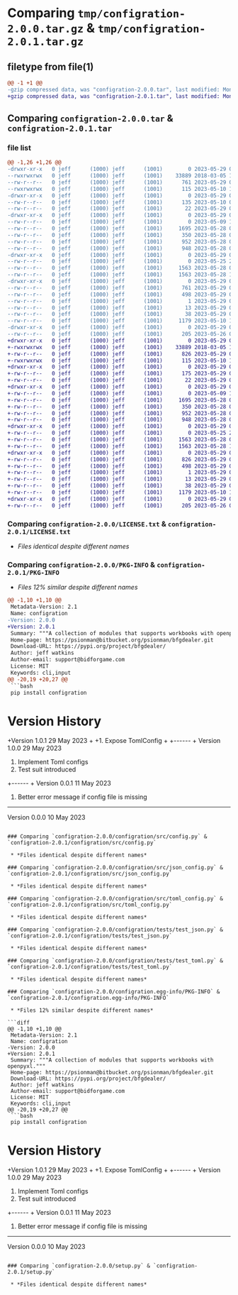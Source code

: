 # Comparing `tmp/configration-2.0.0.tar.gz` & `tmp/configration-2.0.1.tar.gz`

## filetype from file(1)

```diff
@@ -1 +1 @@
-gzip compressed data, was "configration-2.0.0.tar", last modified: Mon May 29 08:07:59 2023, max compression
+gzip compressed data, was "configration-2.0.1.tar", last modified: Mon May 29 08:19:27 2023, max compression
```

## Comparing `configration-2.0.0.tar` & `configration-2.0.1.tar`

### file list

```diff
@@ -1,26 +1,26 @@
-drwxr-xr-x   0 jeff      (1000) jeff      (1001)        0 2023-05-29 08:07:59.045557 configration-2.0.0/
--rwxrwxrwx   0 jeff      (1000) jeff      (1001)    33889 2018-03-05 16:24:54.000000 configration-2.0.0/LICENSE.txt
--rw-r--r--   0 jeff      (1000) jeff      (1001)      761 2023-05-29 08:07:59.048890 configration-2.0.0/PKG-INFO
--rwxrwxrwx   0 jeff      (1000) jeff      (1001)      115 2023-05-10 10:08:06.000000 configration-2.0.0/README.md
-drwxr-xr-x   0 jeff      (1000) jeff      (1001)        0 2023-05-29 08:07:59.042224 configration-2.0.0/configration/
--rw-r--r--   0 jeff      (1000) jeff      (1001)      135 2023-05-10 09:37:10.000000 configration-2.0.0/configration/__init__.py
--rw-r--r--   0 jeff      (1000) jeff      (1001)       22 2023-05-29 06:50:37.000000 configration-2.0.0/configration/_version.py
-drwxr-xr-x   0 jeff      (1000) jeff      (1001)        0 2023-05-29 08:07:59.045557 configration-2.0.0/configration/src/
--rw-r--r--   0 jeff      (1000) jeff      (1001)        0 2023-05-09 13:37:49.000000 configration-2.0.0/configration/src/__init__.py
--rw-r--r--   0 jeff      (1000) jeff      (1001)     1695 2023-05-28 08:11:27.000000 configration-2.0.0/configration/src/config.py
--rw-r--r--   0 jeff      (1000) jeff      (1001)      350 2023-05-28 09:52:46.000000 configration-2.0.0/configration/src/constants.py
--rw-r--r--   0 jeff      (1000) jeff      (1001)      952 2023-05-28 09:53:21.000000 configration-2.0.0/configration/src/json_config.py
--rw-r--r--   0 jeff      (1000) jeff      (1001)      948 2023-05-28 09:52:59.000000 configration-2.0.0/configration/src/toml_config.py
-drwxr-xr-x   0 jeff      (1000) jeff      (1001)        0 2023-05-29 08:07:59.045557 configration-2.0.0/configration/tests/
--rw-r--r--   0 jeff      (1000) jeff      (1001)        0 2023-05-25 20:06:22.000000 configration-2.0.0/configration/tests/__init__.py
--rw-r--r--   0 jeff      (1000) jeff      (1001)     1563 2023-05-28 09:59:14.000000 configration-2.0.0/configration/tests/test_json.py
--rw-r--r--   0 jeff      (1000) jeff      (1001)     1563 2023-05-28 10:00:21.000000 configration-2.0.0/configration/tests/test_toml.py
-drwxr-xr-x   0 jeff      (1000) jeff      (1001)        0 2023-05-29 08:07:59.042224 configration-2.0.0/configration.egg-info/
--rw-r--r--   0 jeff      (1000) jeff      (1001)      761 2023-05-29 08:07:58.000000 configration-2.0.0/configration.egg-info/PKG-INFO
--rw-r--r--   0 jeff      (1000) jeff      (1001)      498 2023-05-29 08:07:58.000000 configration-2.0.0/configration.egg-info/SOURCES.txt
--rw-r--r--   0 jeff      (1000) jeff      (1001)        1 2023-05-29 08:07:58.000000 configration-2.0.0/configration.egg-info/dependency_links.txt
--rw-r--r--   0 jeff      (1000) jeff      (1001)       13 2023-05-29 08:07:58.000000 configration-2.0.0/configration.egg-info/top_level.txt
--rw-r--r--   0 jeff      (1000) jeff      (1001)       38 2023-05-29 08:07:59.048890 configration-2.0.0/setup.cfg
--rw-r--r--   0 jeff      (1000) jeff      (1001)     1179 2023-05-10 10:07:07.000000 configration-2.0.0/setup.py
-drwxr-xr-x   0 jeff      (1000) jeff      (1001)        0 2023-05-29 08:07:59.045557 configration-2.0.0/tests/
--rw-r--r--   0 jeff      (1000) jeff      (1001)      205 2023-05-26 07:00:53.000000 configration-2.0.0/tests/test_json.py
+drwxr-xr-x   0 jeff      (1000) jeff      (1001)        0 2023-05-29 08:19:27.985494 configration-2.0.1/
+-rwxrwxrwx   0 jeff      (1000) jeff      (1001)    33889 2018-03-05 16:24:54.000000 configration-2.0.1/LICENSE.txt
+-rw-r--r--   0 jeff      (1000) jeff      (1001)      826 2023-05-29 08:19:27.985494 configration-2.0.1/PKG-INFO
+-rwxrwxrwx   0 jeff      (1000) jeff      (1001)      115 2023-05-10 10:08:06.000000 configration-2.0.1/README.md
+drwxr-xr-x   0 jeff      (1000) jeff      (1001)        0 2023-05-29 08:19:27.982161 configration-2.0.1/configration/
+-rw-r--r--   0 jeff      (1000) jeff      (1001)      175 2023-05-29 08:17:28.000000 configration-2.0.1/configration/__init__.py
+-rw-r--r--   0 jeff      (1000) jeff      (1001)       22 2023-05-29 08:18:04.000000 configration-2.0.1/configration/_version.py
+drwxr-xr-x   0 jeff      (1000) jeff      (1001)        0 2023-05-29 08:19:27.985494 configration-2.0.1/configration/src/
+-rw-r--r--   0 jeff      (1000) jeff      (1001)        0 2023-05-09 13:37:49.000000 configration-2.0.1/configration/src/__init__.py
+-rw-r--r--   0 jeff      (1000) jeff      (1001)     1695 2023-05-28 08:11:27.000000 configration-2.0.1/configration/src/config.py
+-rw-r--r--   0 jeff      (1000) jeff      (1001)      350 2023-05-28 09:52:46.000000 configration-2.0.1/configration/src/constants.py
+-rw-r--r--   0 jeff      (1000) jeff      (1001)      952 2023-05-28 09:53:21.000000 configration-2.0.1/configration/src/json_config.py
+-rw-r--r--   0 jeff      (1000) jeff      (1001)      948 2023-05-28 09:52:59.000000 configration-2.0.1/configration/src/toml_config.py
+drwxr-xr-x   0 jeff      (1000) jeff      (1001)        0 2023-05-29 08:19:27.985494 configration-2.0.1/configration/tests/
+-rw-r--r--   0 jeff      (1000) jeff      (1001)        0 2023-05-25 20:06:22.000000 configration-2.0.1/configration/tests/__init__.py
+-rw-r--r--   0 jeff      (1000) jeff      (1001)     1563 2023-05-28 09:59:14.000000 configration-2.0.1/configration/tests/test_json.py
+-rw-r--r--   0 jeff      (1000) jeff      (1001)     1563 2023-05-28 10:00:21.000000 configration-2.0.1/configration/tests/test_toml.py
+drwxr-xr-x   0 jeff      (1000) jeff      (1001)        0 2023-05-29 08:19:27.985494 configration-2.0.1/configration.egg-info/
+-rw-r--r--   0 jeff      (1000) jeff      (1001)      826 2023-05-29 08:19:27.000000 configration-2.0.1/configration.egg-info/PKG-INFO
+-rw-r--r--   0 jeff      (1000) jeff      (1001)      498 2023-05-29 08:19:27.000000 configration-2.0.1/configration.egg-info/SOURCES.txt
+-rw-r--r--   0 jeff      (1000) jeff      (1001)        1 2023-05-29 08:19:27.000000 configration-2.0.1/configration.egg-info/dependency_links.txt
+-rw-r--r--   0 jeff      (1000) jeff      (1001)       13 2023-05-29 08:19:27.000000 configration-2.0.1/configration.egg-info/top_level.txt
+-rw-r--r--   0 jeff      (1000) jeff      (1001)       38 2023-05-29 08:19:27.985494 configration-2.0.1/setup.cfg
+-rw-r--r--   0 jeff      (1000) jeff      (1001)     1179 2023-05-10 10:07:07.000000 configration-2.0.1/setup.py
+drwxr-xr-x   0 jeff      (1000) jeff      (1001)        0 2023-05-29 08:19:27.985494 configration-2.0.1/tests/
+-rw-r--r--   0 jeff      (1000) jeff      (1001)      205 2023-05-26 07:00:53.000000 configration-2.0.1/tests/test_json.py
```

### Comparing `configration-2.0.0/LICENSE.txt` & `configration-2.0.1/LICENSE.txt`

 * *Files identical despite different names*

### Comparing `configration-2.0.0/PKG-INFO` & `configration-2.0.1/PKG-INFO`

 * *Files 12% similar despite different names*

```diff
@@ -1,10 +1,10 @@
 Metadata-Version: 2.1
 Name: configration
-Version: 2.0.0
+Version: 2.0.1
 Summary: """A collection of modules that supports workbooks with openpyxl."""
 Home-page: https://psionman@bitbucket.org/psionman/bfgdealer.git
 Download-URL: https://pypi.org/project/bfgdealer/
 Author: jeff watkins
 Author-email: support@bidforgame.com
 License: MIT
 Keywords: cli,input
@@ -20,19 +20,27 @@
 ```bash
 pip install configration
 ```
 
 
 # Version History
 
+Version 1.0.1 29 May 2023
+
+1. Expose TomlConfig
+
+------
+
 Version 1.0.0 29 May 2023
 
 1. Implement Toml configs
 2. Test suit introduced
 
+------
+
 Version 0.0.1 11 May 2023
 
 1. Better error message if config file is missing
 
 ------
 
 Version 0.0.0 10 May 2023
```

### Comparing `configration-2.0.0/configration/src/config.py` & `configration-2.0.1/configration/src/config.py`

 * *Files identical despite different names*

### Comparing `configration-2.0.0/configration/src/json_config.py` & `configration-2.0.1/configration/src/json_config.py`

 * *Files identical despite different names*

### Comparing `configration-2.0.0/configration/src/toml_config.py` & `configration-2.0.1/configration/src/toml_config.py`

 * *Files identical despite different names*

### Comparing `configration-2.0.0/configration/tests/test_json.py` & `configration-2.0.1/configration/tests/test_json.py`

 * *Files identical despite different names*

### Comparing `configration-2.0.0/configration/tests/test_toml.py` & `configration-2.0.1/configration/tests/test_toml.py`

 * *Files identical despite different names*

### Comparing `configration-2.0.0/configration.egg-info/PKG-INFO` & `configration-2.0.1/configration.egg-info/PKG-INFO`

 * *Files 12% similar despite different names*

```diff
@@ -1,10 +1,10 @@
 Metadata-Version: 2.1
 Name: configration
-Version: 2.0.0
+Version: 2.0.1
 Summary: """A collection of modules that supports workbooks with openpyxl."""
 Home-page: https://psionman@bitbucket.org/psionman/bfgdealer.git
 Download-URL: https://pypi.org/project/bfgdealer/
 Author: jeff watkins
 Author-email: support@bidforgame.com
 License: MIT
 Keywords: cli,input
@@ -20,19 +20,27 @@
 ```bash
 pip install configration
 ```
 
 
 # Version History
 
+Version 1.0.1 29 May 2023
+
+1. Expose TomlConfig
+
+------
+
 Version 1.0.0 29 May 2023
 
 1. Implement Toml configs
 2. Test suit introduced
 
+------
+
 Version 0.0.1 11 May 2023
 
 1. Better error message if config file is missing
 
 ------
 
 Version 0.0.0 10 May 2023
```

### Comparing `configration-2.0.0/setup.py` & `configration-2.0.1/setup.py`

 * *Files identical despite different names*

